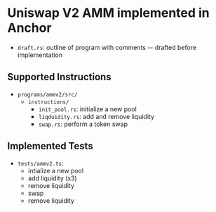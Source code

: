 # Uniswap V2 AMM implemented in Anchor

- `draft.rs`: outline of program with comments -- drafted before implementation 

## Supported Instructions 

- `programs/ammv2/src/`
    - `instructions/`
        - `init_pool.rs`: initialize a new pool
        - `liqduidity.rs`: add and remove liquidity 
        - `swap.rs`: perform a token swap 

## Implemented Tests 

- `tests/ammv2.ts`: 
    - intialize a new pool 
    - add liquidity (x3)
    - remove liquidity 
    - swap 
    - remove liquidity 

